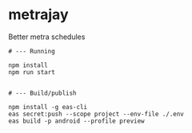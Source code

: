 # metrajay

Better metra schedules

```
# --- Running

npm install
npm run start


# --- Build/publish

npm install -g eas-cli
eas secret:push --scope project --env-file ./.env
eas build -p android --profile preview
```
